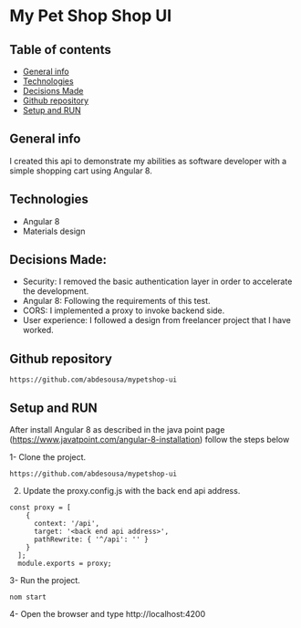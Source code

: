 # My Pet Shop Shop UI
## Table of contents
* [General info](#general-info)
* [Technologies](#technologies)
* [Decisions Made](#decisions-made)
* [Github repository](#github-repository)
* [Setup and RUN](#setup-run)

## General info
I created this api to demonstrate my abilities as software developer with a simple shopping cart using Angular 8.

## Technologies

* Angular 8
* Materials design

## Decisions Made:
* Security: I removed the basic authentication layer in order to accelerate the development.  
* Angular 8: Following the requirements of this test.
* CORS: I implemented a proxy to invoke backend side.
* User experience: I followed a design from freelancer project that I have worked.

## Github repository

```
https://github.com/abdesousa/mypetshop-ui
```


## Setup and RUN
After install Angular 8 as described in the java point page (https://www.javatpoint.com/angular-8-installation) follow the steps below

1- Clone the project.

```
https://github.com/abdesousa/mypetshop-ui
```

2. Update the proxy.config.js with the back end api address.

```
const proxy = [
    {
      context: '/api',
      target: '<back end api address>',
      pathRewrite: { '^/api': '' }
    }
  ];
  module.exports = proxy;
  ```

3- Run the project.

```
nom start
```

4- Open the browser and type http://localhost:4200
